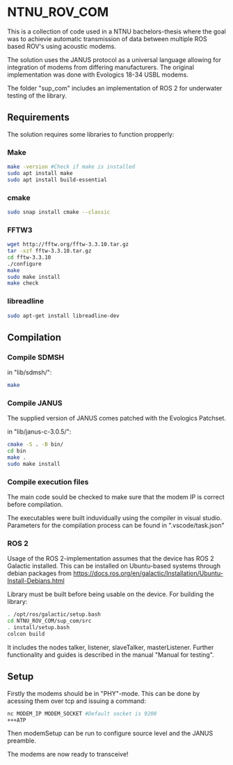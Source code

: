 # NTNU_ROV_COM
This is a collection of code used in a NTNU bachelors-thesis where the goal was to achievie automatic transmission of data between multiple ROS based ROV's using acoustic modems.

The solution uses the JANUS protocol as a universal language allowing for integration of modems from differing manufacturers. The original implementation was done with Evologics 18-34 USBL modems.

The folder "sup_com" includes an implementation of ROS 2 for underwater testing of the library. 

## Requirements
The solution requires some libraries to function propperly:

### Make
```bash
make -version #Check if make is installed
sudo apt install make
sudo apt install build-essential
```
### cmake
```bash
sudo snap install cmake --classic
```
### FFTW3
```bash
wget http://fftw.org/fftw-3.3.10.tar.gz
tar -xzf fftw-3.3.10.tar.gz
cd fftw-3.3.10
./configure
make
sudo make install
make check
```

### libreadline
```bash
sudo apt-get install libreadline-dev
```
## Compilation
### Compile SDMSH
in "lib/sdmsh/":
```bash
make
```
### Compile JANUS
The supplied version of JANUS comes patched with the Evologics Patchset.

in "lib/janus-c-3.0.5/":
```bash
cmake -S . -B bin/
cd bin
make .
sudo make install
```

### Compile execution files
The main code sould be checked to make sure that the modem IP is correct before compilation.

The executables were built induvidually using the compiler in visual studio. Parameters for the compilation process can be found in ".vscode/task.json"

### ROS 2
Usage of the ROS 2-implementation assumes that the device has ROS 2 Galactic installed. This can be installed on Ubuntu-based systems through debian packages from https://docs.ros.org/en/galactic/Installation/Ubuntu-Install-Debians.html 

Library must be built before being usable on the device. For building the library:
```bash
. /opt/ros/galactic/setup.bash
cd NTNU_ROV_COM/sup_com/src
. install/setup.bash
colcon build
```

It includes the nodes talker, listener, slaveTalker, masterListener. Further functionality and guides is described in the manual "Manual for testing".

## Setup

Firstly the modems should be in "PHY"-mode. This can be done by acessing them over tcp and issuing a command:
```bash
nc MODEM_IP MODEM_SOCKET #Default socket is 9200
+++ATP
```

Then modemSetup can be run to configure source level and the JANUS preamble.

The modems are now ready to transceive!
